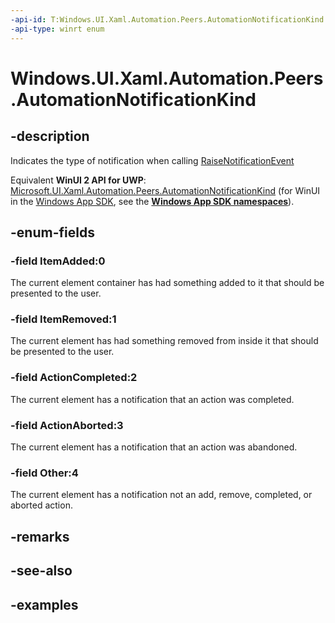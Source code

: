```yaml
---
-api-id: T:Windows.UI.Xaml.Automation.Peers.AutomationNotificationKind
-api-type: winrt enum
---
```


<!-- Enumeration syntax.
public enum AutomationNotificationKind : int
-->

# Windows.UI.Xaml.Automation.Peers.AutomationNotificationKind

## -description
Indicates the type of notification when calling [RaiseNotificationEvent](automationpeer_raisenotificationevent_1452378292.md)

Equivalent **WinUI 2 API for UWP**: [Microsoft.UI.Xaml.Automation.Peers.AutomationNotificationKind](/windows/winui/api/microsoft.ui.xaml.automation.peers.automationnotificationkind) (for WinUI in the [Windows App SDK](/windows/apps/windows-app-sdk/), see the **[Windows App SDK namespaces](/windows/windows-app-sdk/api/winrt/)**).

## -enum-fields
### -field ItemAdded:0
The current element container has had something added to it that should be presented to the user.

### -field ItemRemoved:1
The current element has had something removed from inside it that should be presented to the user.

### -field ActionCompleted:2
The current element has a notification that an action was completed.

### -field ActionAborted:3
The current element has a notification that an action was abandoned.

### -field Other:4
The current element has a notification not an add, remove, completed, or aborted action.

## -remarks

## -see-also

## -examples
